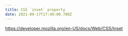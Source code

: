 ```yaml
---
title: CSS `inset` property
date: 2021-09-17T17:49:00.708Z
---
```

https://developer.mozilla.org/en-US/docs/Web/CSS/Inset